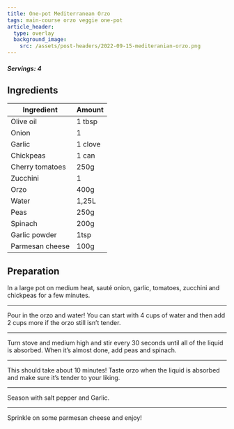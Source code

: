 ```yaml
---
title: One-pot Mediterranean Orzo
tags: main-course orzo veggie one-pot
article_header:
  type: overlay
  background_image:
    src: /assets/post-headers/2022-09-15-mediteranian-orzo.png
---
```


##### Servings: 4

## Ingredients

| Ingredient      | Amount  |
| --------------- | ------- |
| Olive oil       | 1 tbsp  |
| Onion           | 1       |
| Garlic          | 1 clove |
| Chickpeas       | 1 can   |
| Cherry tomatoes | 250g    |
| Zucchini        | 1       |
| Orzo            | 400g    |
| Water           | 1,25L   |
| Peas            | 250g    |
| Spinach         | 200g    |
| Garlic powder   | 1tsp    |
| Parmesan cheese | 100g    |

## Preparation

In a large pot on medium heat, sauté onion, garlic, tomatoes, zucchini and chickpeas for a few minutes.

---

Pour in the orzo and water! You can start with 4 cups of water and then add 2 cups more if the orzo still isn’t tender.

---

Turn stove and medium high and stir every 30 seconds until all of the liquid is absorbed. When it’s almost done, add peas and spinach.

---

This should take about 10 minutes! Taste orzo when the liquid is absorbed and make sure it’s tender to your liking.

---

Season with salt pepper and Garlic.

---

Sprinkle on some parmesan cheese and enjoy!
